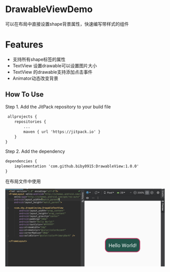 # DrawableViewDemo
可以在布局中直接设置shape背景属性，快速编写带样式的组件

# Features

* 支持所有shape标签的属性
* TextView 设置drawable可以设置图片大小
* TextView 的drawable支持添加点击事件
* Animator动态改变背景

## How To Use  

Step 1. Add the JitPack repository to your build file

```
 allprojects {
	repositories {
		...
		maven { url 'https://jitpack.io' }
	}
}
```

Step 2. Add the dependency
```
dependencies {
	implementation 'com.github.biby0915:DrawableView:1.0.0'
}
```

在布局文件中使用

![xml](https://github.com/biby0915/DrawableView/blob/master/preview/20190611113318.jpg)

